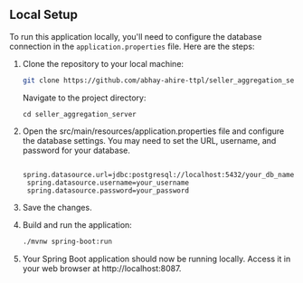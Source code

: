 ## Local Setup

To run this application locally, you'll need to configure the database connection in the `application.properties` file. 
Here are the steps:

1. Clone the repository to your local machine:
   ```bash
   git clone https://github.com/abhay-ahire-ttpl/seller_aggregation_server.git
   ```

   Navigate to the project directory:

   ```
   cd seller_aggregation_server
   ```

2. Open the src/main/resources/application.properties file and configure the database settings. You may need to set the URL, username, and password for your database.

   ```
    spring.datasource.url=jdbc:postgresql://localhost:5432/your_db_name
    spring.datasource.username=your_username
    spring.datasource.password=your_password
   ```

3. Save the changes.


4. Build and run the application:

   ``` bash
   ./mvnw spring-boot:run
   ```

5. Your Spring Boot application should now be running locally. Access it in your web browser at http://localhost:8087.